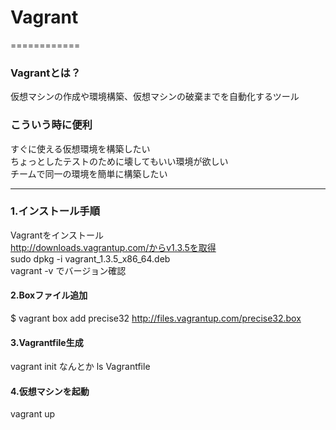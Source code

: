 # Vagrant
============
### Vagrantとは？
仮想マシンの作成や環境構築、仮想マシンの破棄までを自動化するツール
### こういう時に便利
すぐに使える仮想環境を構築したい  
ちょっとしたテストのために壊してもいい環境が欲しい  
チームで同一の環境を簡単に構築したい

------

### 1.インストール手順
Vagrantをインストール  
http://downloads.vagrantup.com/からv1.3.5を取得  
sudo dpkg -i vagrant_1.3.5_x86_64.deb  
vagrant -v でバージョン確認
#### 2.Boxファイル追加
$ vagrant box add precise32 http://files.vagrantup.com/precise32.box  
#### 3.Vagrantfile生成
vagrant init なんとか
ls
Vagrantfile
#### 4.仮想マシンを起動
vagrant up
